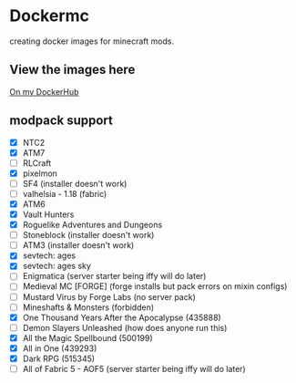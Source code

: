 # Dockermc

creating docker images for minecraft mods.

## View the images here

[On my DockerHub](https://hub.docker.com/u/tricked)

## modpack support

- [x] NTC2
- [x] ATM7
- [ ] RLCraft
- [x] pixelmon
- [ ] SF4 (installer doesn't work)
- [ ] valhelsia - 1.18 (fabric)
- [x] ATM6
- [x] Vault Hunters
- [x] Roguelike Adventures and Dungeons
- [ ] Stoneblock (installer doesn't work)
- [ ] ATM3 (installer doesn't work)
- [x] sevtech: ages
- [x] sevtech: ages sky
- [ ] Enigmatica (server starter being iffy will do later)
- [ ] Medieval MC [FORGE] (forge installs but pack errors on mixin configs)
- [ ] Mustard Virus by Forge Labs (no server pack)
- [ ] Mineshafts & Monsters (forbidden)
- [x] One Thousand Years After the Apocalypse (435888)
- [ ] Demon Slayers Unleashed (how does anyone run this)
- [x] All the Magic Spellbound (500199)
- [x] All in One (439293)
- [x] Dark RPG (515345)
- [ ] All of Fabric 5 - AOF5 (server starter being iffy will do later)
